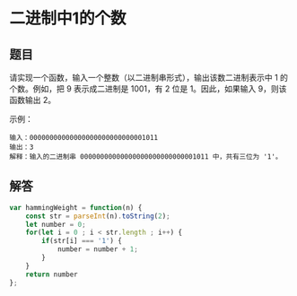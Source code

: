 # 二进制中1的个数


## 题目
请实现一个函数，输入一个整数（以二进制串形式），输出该数二进制表示中 1 的个数。例如，把 9 表示成二进制是 1001，有 2 位是 1。因此，如果输入 9，则该函数输出 2。

示例：
```
输入：00000000000000000000000000001011
输出：3
解释：输入的二进制串 00000000000000000000000000001011 中，共有三位为 '1'。
```

## 解答
```js
var hammingWeight = function(n) {
    const str = parseInt(n).toString(2);
    let number = 0;
    for(let i = 0 ; i < str.length ; i++) {
        if(str[i] === '1') {
            number = number + 1;
        }
    }
    return number
};
```